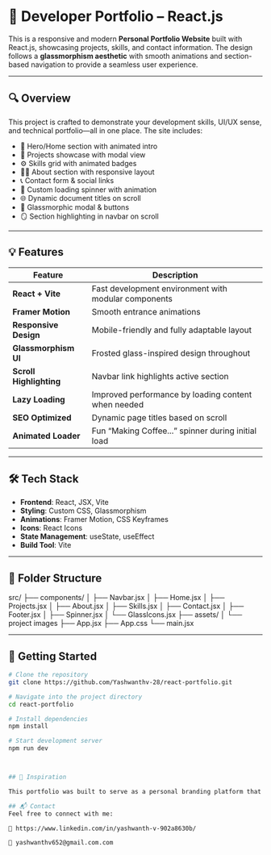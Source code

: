 # 🚀 Developer Portfolio – React.js

This is a responsive and modern **Personal Portfolio Website** built with React.js, showcasing projects, skills, and contact information. The design follows a **glassmorphism aesthetic** with smooth animations and section-based navigation to provide a seamless user experience.

---

## 🔍 Overview

This project is crafted to demonstrate your development skills, UI/UX sense, and technical portfolio—all in one place. The site includes:

- 👋 Hero/Home section with animated intro  
- 💼 Projects showcase with modal view  
- ⚙️ Skills grid with animated badges  
- 👨‍💻 About section with responsive layout  
- 📞 Contact form & social links  
- 🔄 Custom loading spinner with animation  
- 🌐 Dynamic document titles on scroll  
- 🧊 Glassmorphic modal & buttons  
- 🪞 Section highlighting in navbar on scroll  

---

## 💡 Features

| Feature | Description |
|--------|-------------|
| **React + Vite** | Fast development environment with modular components |
| **Framer Motion** | Smooth entrance animations |
| **Responsive Design** | Mobile-friendly and fully adaptable layout |
| **Glassmorphism UI** | Frosted glass-inspired design throughout |
| **Scroll Highlighting** | Navbar link highlights active section |
| **Lazy Loading** | Improved performance by loading content when needed |
| **SEO Optimized** | Dynamic page titles based on scroll |
| **Animated Loader** | Fun “Making Coffee...” spinner during initial load |

---

## 🛠 Tech Stack

- **Frontend**: React, JSX, Vite
- **Styling**: Custom CSS, Glassmorphism
- **Animations**: Framer Motion, CSS Keyframes
- **Icons**: React Icons
- **State Management**: useState, useEffect
- **Build Tool**: Vite

---

## 📁 Folder Structure

src/
├── components/
│   ├── Navbar.jsx
│   ├── Home.jsx
│   ├── Projects.jsx
│   ├── About.jsx
│   ├── Skills.jsx
│   ├── Contact.jsx
│   ├── Footer.jsx
│   ├── Spinner.jsx
│   └── GlassIcons.jsx
├── assets/
│   └── project images
├── App.jsx
├── App.css
└── main.jsx

---

## 🚀 Getting Started

```bash
# Clone the repository
git clone https://github.com/Yashwanthv-28/react-portfolio.git

# Navigate into the project directory
cd react-portfolio

# Install dependencies
npm install

# Start development server
npm run dev



## 🧠 Inspiration

This portfolio was built to serve as a personal branding platform that reflects both technical proficiency and aesthetic sense, making it ideal for job applications and freelancing outreach.

## 📬 Contact
Feel free to connect with me:

💼 https://www.linkedin.com/in/yashwanth-v-902a8630b/

📧 yashwanthv652@gmail.com.com
